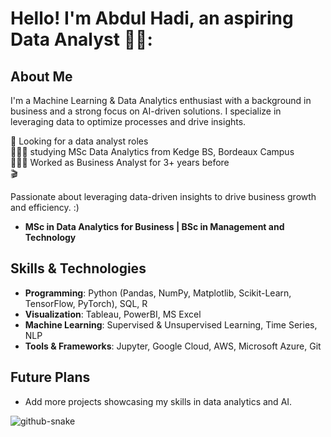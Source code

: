 # Hello! I'm Abdul Hadi, an aspiring Data Analyst 👋🏼:

## About Me

I'm a Machine Learning & Data Analytics enthusiast with a background in business and a strong focus on AI-driven solutions. I specialize in leveraging data to optimize processes and drive insights.

🛜 Looking for a data analyst roles <br>👨🏼‍🎓 studying MSc Data Analytics from Kedge BS, Bordeaux Campus <br>👨🏼‍💻 Worked as Business Analyst for 3+ years before <br>🎬 

Passionate about leveraging data-driven insights to drive business growth and efficiency. :)

- **MSc in Data Analytics for Business | BSc in Management and Technology**

## Skills & Technologies

- **Programming**: Python (Pandas, NumPy, Matplotlib, Scikit-Learn, TensorFlow, PyTorch), SQL, R
- **Visualization**: Tableau, PowerBI, MS Excel
- **Machine Learning**: Supervised & Unsupervised Learning, Time Series, NLP
- **Tools & Frameworks**: Jupyter, Google Cloud, AWS, Microsoft Azure, Git

## Future Plans
- Add more projects showcasing my skills in data analytics and AI.
<!--
# 💻 Tech Stack:
![Python](https://img.shields.io/badge/python-3670A0?style=for-the-badge&logo=python&logoColor=ffdd54) ![MySQL](https://img.shields.io/badge/MySQL-4479A1?style=for-the-badge&logo=mysql&logoColor=white) ![CSS3](https://img.shields.io/badge/css3-%231572B6.svg?style=for-the-badge&logo=css3&logoColor=white) ![HTML5](https://img.shields.io/badge/html5-%23E34F26.svg?style=for-the-badge&logo=html5&logoColor=white)![AWS](https://img.shields.io/badge/AWS-%23FF9900.svg?style=for-the-badge&logo=amazon-aws&logoColor=white) ![Google Cloud](https://img.shields.io/badge/GoogleCloud-%234285F4.svg?style=for-the-badge&logo=google-cloud&logoColor=white)![Adobe Photoshop](https://img.shields.io/badge/adobe%20photoshop-%2331A8FF.svg?style=for-the-badge&logo=adobe%20photoshop&logoColor=white) ![Notion](https://img.shields.io/badge/Notion-%23000000.svg?style=for-the-badge&logo=notion&logoColor=white)
-->
<picture>
  <source media="(prefers-color-scheme: dark)" srcset="https://raw.githubusercontent.com/tobiasmeyhoefer/tobiasmeyhoefer/output/github-snake-dark.svg" />
  <source media="(prefers-color-scheme: light)" srcset="https://raw.githubusercontent.com/tobiasmeyhoefer/tobiasmeyhoefer/output/github-snake.svg" />
  <img alt="github-snake" src="https://raw.githubusercontent.com/tobiasmeyhoefer/tobiasmeyhoefer/output/github-snake.svg" />
</picture>

